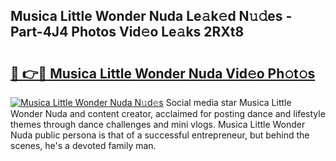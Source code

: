 ## Musica Little Wonder Nuda Le𝚊k𝚎d N𝚞𝚍es - Part-4J4 Photos Vid𝚎o Le𝚊ks 2RXt8

# <h2><a href="http://fbf7co.evod.top/?m=Musica+Little+Wonder+Nuda">🔗 👉🔴 Musica Little Wonder Nuda Vid𝚎o Ph𝚘t𝚘s</a></h2>

[![Musica Little Wonder Nuda N𝚞d𝚎s](https://i.imgur.com/8V9OHl7.gif)](http://fbf7co.evod.top/?m=Musica+Little+Wonder+Nuda)
Social media star Musica Little Wonder Nuda and content creator, acclaimed for posting dance and lifestyle themes through dance challenges and mini vlogs. Musica Little Wonder Nuda public persona is that of a successful entrepreneur, but behind the scenes, he's a devoted family man. 
